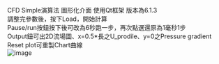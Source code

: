CFD Simple演算法 圖形化介面 使用Qt框架 版本為6.1.3  
調整完參數後，按下Load，開始計算  
Pause/run按鈕按下後可改為6秒跑一步，再次點選還原為1毫秒1步  
Output鈕可出2D流場圖、x=0.5*長之U_prodile、y=0之Pressure gradient  
Reset plot可重製Chart曲線   
![image](https://github.com/a0931228191/CFD-SImpleCode-with-Qt/blob/main/%E6%93%B7%E5%8F%96.JPG)  
